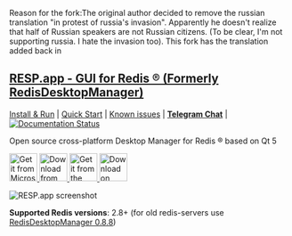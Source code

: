 Reason for the fork:The original author decided to remove the russian translation "in protest of russia's invasion". Apparently he doesn't realize that half of Russian speakers are not Russian citizens. (To be clear, I'm not supporting russia. I hate the invasion too). This fork has the translation added back in

## [RESP.app - GUI for Redis &reg; (Formerly RedisDesktopManager)](https://resp.app "RESP.app Official Site")

[Install & Run](http://docs.resp.app/en/latest/install/) | 
[Quick Start](http://docs.resp.app/en/latest/quick-start/) |
[Known issues](http://docs.resp.app/en/latest/known-issues/) |
[**Telegram Chat**](https://t.me/RedisDesktopManager) |
[![Documentation Status](https://readthedocs.org/projects/redisdesktopmanager/badge/?version=latest)](http://docs.resp.app/en/latest/?badge=latest)

Open source cross-platform Desktop Manager for Redis &reg; based on Qt 5

<a target="_blank" href='//www.microsoft.com/store/apps/9NDK76ZVZ3TM?cid=storebadge&ocid=badge'>
<img height="50" src='https://developer.microsoft.com/en-us/store/badges/images/English_get-it-from-MS.png' alt='Get it from Microsoft'/>
</a>
<a class="btn btn-lg btn-block" href="https://apps.apple.com/app/redisdesktopmanager/id1475905948" target="_blank">
<img height="50"  src="https://resp.app/static/img/v2/app-store-badge.svg" alt="Download from Apple App Store">
</a>
<a href="https://snapcraft.io/redis-desktop-manager">
<img height="50" alt="Get it from the Snap Store" src="https://snapcraft.io/static/images/badges/en/snap-store-black.svg" />
</a>
<a href='https://flathub.org/apps/details/app.resp.RESP'><img height="50" alt='Download on Flathub' src='https://flathub.org/assets/badges/flathub-badge-en.png'/></a>

![RESP.app screenshot](http://resp.app/static/img/features/all.png?v2021)

**Supported Redis versions**: 2.8+ (for old redis-servers use [RedisDesktopManager 0.8.8](https://github.com/uglide/RedisDesktopManager/releases/tag/0.8.8))
